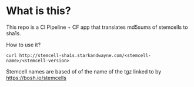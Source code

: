 # What is this?

This repo is a CI Pipeline + CF app that translates md5sums of stemcells to sha1s.

How to use it?

`curl http://stemcell-sha1s.starkandwayne.com/<stemcell-name>/<stemcell-version>`

Stemcell names are based of of the name of the tgz linked to by https://bosh.io/stemcells
